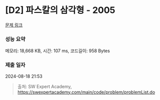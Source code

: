 # [D2] 파스칼의 삼각형 - 2005 

[문제 링크](https://swexpertacademy.com/main/code/problem/problemDetail.do?contestProbId=AV5P0-h6Ak4DFAUq) 

### 성능 요약

메모리: 18,668 KB, 시간: 107 ms, 코드길이: 958 Bytes

### 제출 일자

2024-08-18 21:53



> 출처: SW Expert Academy, https://swexpertacademy.com/main/code/problem/problemList.do